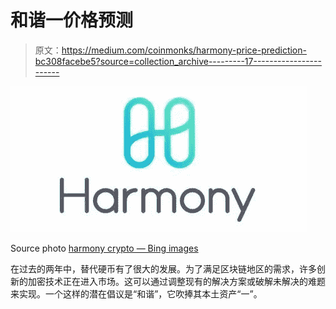 # 和谐一价格预测

> 原文：<https://medium.com/coinmonks/harmony-price-prediction-bc308facebe5?source=collection_archive---------17----------------------->

![](img/247d77b8884984e41fa4e890ff9da76b.png)

Source photo [harmony crypto — Bing images](https://www.bing.com/images/search?view=detailV2&ccid=kc3oGCJm&id=5505F2297578813BD5B567503433411D2A3BB358&thid=OIP.kc3oGCJmkNbPYAPGPMdvnQHaDq&mediaurl=https%3a%2f%2fqph.fs.quoracdn.net%2fmain-qimg-91cde818226690d6cf6003c63cc76f9d&cdnurl=https%3a%2f%2fth.bing.com%2fth%2fid%2fR.91cde818226690d6cf6003c63cc76f9d%3frik%3dWLM7Kh1BMzRQZw%26pid%3dImgRaw%26r%3d0%26sres%3d1%26sresct%3d1%26srh%3d643%26srw%3d1300&exph=298&expw=602&q=harmony+crypto&simid=608004676054821653&FORM=IRPRST&ck=8F1021F0B4D0228C0986278FD066C4E6&selectedIndex=5&ajaxhist=0&ajaxserp=0)

在过去的两年中，替代硬币有了很大的发展。为了满足区块链地区的需求，许多创新的加密技术正在进入市场。这可以通过调整现有的解决方案或破解未解决的难题来实现。一个这样的潜在倡议是“和谐”，它吹捧其本土资产“一”。